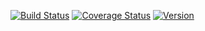 <a href="https://travis-ci.org/garu/Clone"><img alt="Build Status" src="https://travis-ci.org/garu/Clone.png?branch=master" /></a>
<a href="https://coveralls.io/r/garu/Clone?branch=master"><img alt="Coverage Status" src="https://coveralls.io/repos/garu/Clone/badge.png?branch=master" /></a>
<a href="https://metacpan.org/pod/Clone"><img alt="Version" src="https://badge.fury.io/pl/Clone.svg" /></a>
